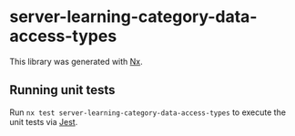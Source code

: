 # server-learning-category-data-access-types

This library was generated with [Nx](https://nx.dev).

## Running unit tests

Run `nx test server-learning-category-data-access-types` to execute the unit tests via [Jest](https://jestjs.io).
